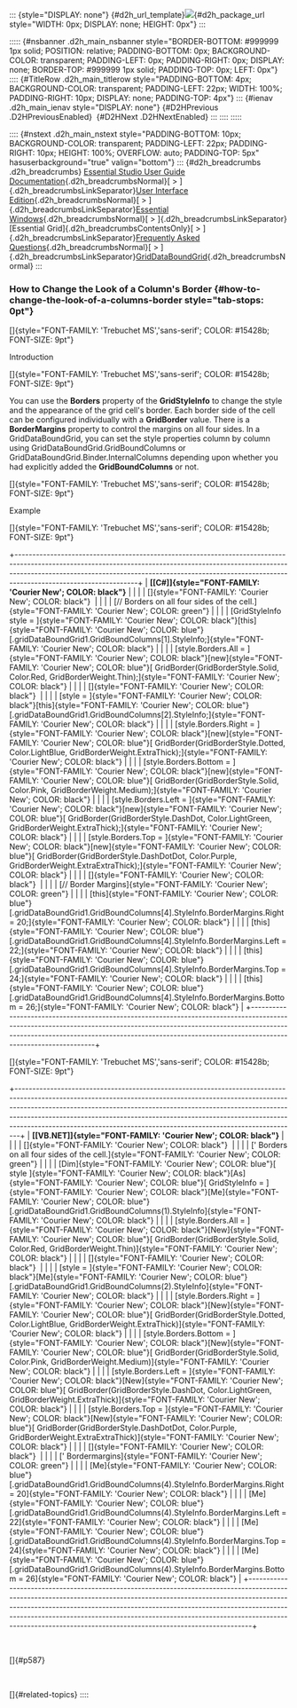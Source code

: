 ::: {style="DISPLAY: none"}
[](ms-xhelp:///?Id=d2h_url_template){#d2h_url_template}![](!package_url!){#d2h_package_url style="WIDTH: 0px; DISPLAY: none; HEIGHT: 0px"}
:::

::::: {#nsbanner .d2h_main_nsbanner style="BORDER-BOTTOM: #999999 1px solid; POSITION: relative; PADDING-BOTTOM: 0px; BACKGROUND-COLOR: transparent; PADDING-LEFT: 0px; PADDING-RIGHT: 0px; DISPLAY: none; BORDER-TOP: #999999 1px solid; PADDING-TOP: 0px; LEFT: 0px"}
:::: {#TitleRow .d2h_main_titlerow style="PADDING-BOTTOM: 4px; BACKGROUND-COLOR: transparent; PADDING-LEFT: 22px; WIDTH: 100%; PADDING-RIGHT: 10px; DISPLAY: none; PADDING-TOP: 4px"}
::: {#ienav .d2h_main_ienav style="DISPLAY: none"}
[](ms-xhelp:///?Id=64d194bf-44b5-4fe9-aa87-acb437c3ecdc){#D2HPrevious .D2HPreviousEnabled}  [](ms-xhelp:///?Id=d0caf790-e6e7-434b-9019-b34a814e5b35){#D2HNext .D2HNextEnabled}
:::
::::
:::::

:::: {#nstext .d2h_main_nstext style="PADDING-BOTTOM: 10px; BACKGROUND-COLOR: transparent; PADDING-LEFT: 22px; PADDING-RIGHT: 10px; HEIGHT: 100%; OVERFLOW: auto; PADDING-TOP: 5px" hasuserbackground="true" valign="bottom"}
::: {#d2h_breadcrumbs .d2h_breadcrumbs}
[Essential Studio User Guide Documentation](ms-xhelp:///?Id=12457748-09e3-4d74-a240-8e049cedf030){.d2h_breadcrumbsNormal}[ \> ]{.d2h_breadcrumbsLinkSeparator}[User Interface Edition](ms-xhelp:///?Id=c29296b7-531c-413b-a0ec-488ca1f7f669){.d2h_breadcrumbsNormal}[ \> ]{.d2h_breadcrumbsLinkSeparator}[Essential Windows](ms-xhelp:///?Id=e60759d8-47a4-4570-9d7a-16a68d63f2ea){.d2h_breadcrumbsNormal}[ \> ]{.d2h_breadcrumbsLinkSeparator}[Essential Grid]{.d2h_breadcrumbsContentsOnly}[ \> ]{.d2h_breadcrumbsLinkSeparator}[Frequently Asked Questions](ms-xhelp:///?Id=28ff22ed-2523-4bf9-8f6c-4d94f7bcabcc){.d2h_breadcrumbsNormal}[ \> ]{.d2h_breadcrumbsLinkSeparator}[GridDataBoundGrid](ms-xhelp:///?Id=30fe9928-71fa-4ef0-b646-e928f383ee64){.d2h_breadcrumbsNormal}
:::

### How to Change the Look of a Column\'s Border {#how-to-change-the-look-of-a-columns-border style="tab-stops: 0pt"}

[]{style="FONT-FAMILY: 'Trebuchet MS','sans-serif'; COLOR: #15428b; FONT-SIZE: 9pt"} 

Introduction

[]{style="FONT-FAMILY: 'Trebuchet MS','sans-serif'; COLOR: #15428b; FONT-SIZE: 9pt"} 

You can use the **Borders** property of the **GridStyleInfo** to change the style and the appearance of the grid cell\'s border. Each border side of the cell can be configured individually with a **GridBorder** value. There is a **BorderMargins** property to control the margins on all four sides. In a GridDataBoundGrid, you can set the style properties column by column using GridDataBoundGrid.GridBoundColumns or GridDataBoundGrid.Binder.InternalColumns depending upon whether you had explicitly added the **GridBoundColumns** or not.

[]{style="FONT-FAMILY: 'Trebuchet MS','sans-serif'; COLOR: #15428b; FONT-SIZE: 9pt"} 

Example

[]{style="FONT-FAMILY: 'Trebuchet MS','sans-serif'; COLOR: #15428b; FONT-SIZE: 9pt"} 

+----------------------------------------------------------------------------------------------------------------------------------------------------------------------------------------------------------------------------------------------------------------------------+
| **[\[C#\]]{style="FONT-FAMILY: 'Courier New'; COLOR: black"}**                                                                                                                                                                                                             |
|                                                                                                                                                                                                                                                                            |
| []{style="FONT-FAMILY: 'Courier New'; COLOR: black"}                                                                                                                                                                                                                       |
|                                                                                                                                                                                                                                                                            |
| [// Borders on all four sides of the cell.]{style="FONT-FAMILY: 'Courier New'; COLOR: green"}                                                                                                                                                                              |
|                                                                                                                                                                                                                                                                            |
| [GridStyleInfo style = ]{style="FONT-FAMILY: 'Courier New'; COLOR: black"}[this]{style="FONT-FAMILY: 'Courier New'; COLOR: blue"}[.gridDataBoundGrid1.GridBoundColumns\[1\].StyleInfo;]{style="FONT-FAMILY: 'Courier New'; COLOR: black"}                                  |
|                                                                                                                                                                                                                                                                            |
| [style.Borders.All = ]{style="FONT-FAMILY: 'Courier New'; COLOR: black"}[new]{style="FONT-FAMILY: 'Courier New'; COLOR: blue"}[ GridBorder(GridBorderStyle.Solid, Color.Red, GridBorderWeight.Thin);]{style="FONT-FAMILY: 'Courier New'; COLOR: black"}                    |
|                                                                                                                                                                                                                                                                            |
| []{style="FONT-FAMILY: 'Courier New'; COLOR: black"}                                                                                                                                                                                                                       |
|                                                                                                                                                                                                                                                                            |
| [style = ]{style="FONT-FAMILY: 'Courier New'; COLOR: black"}[this]{style="FONT-FAMILY: 'Courier New'; COLOR: blue"}[.gridDataBoundGrid1.GridBoundColumns\[2\].StyleInfo;]{style="FONT-FAMILY: 'Courier New'; COLOR: black"}                                                |
|                                                                                                                                                                                                                                                                            |
| [style.Borders.Right = ]{style="FONT-FAMILY: 'Courier New'; COLOR: black"}[new]{style="FONT-FAMILY: 'Courier New'; COLOR: blue"}[ GridBorder(GridBorderStyle.Dotted, Color.LightBlue, GridBorderWeight.ExtraThick);]{style="FONT-FAMILY: 'Courier New'; COLOR: black"}     |
|                                                                                                                                                                                                                                                                            |
| [style.Borders.Bottom = ]{style="FONT-FAMILY: 'Courier New'; COLOR: black"}[new]{style="FONT-FAMILY: 'Courier New'; COLOR: blue"}[ GridBorder(GridBorderStyle.Solid, Color.Pink, GridBorderWeight.Medium);]{style="FONT-FAMILY: 'Courier New'; COLOR: black"}              |
|                                                                                                                                                                                                                                                                            |
| [style.Borders.Left = ]{style="FONT-FAMILY: 'Courier New'; COLOR: black"}[new]{style="FONT-FAMILY: 'Courier New'; COLOR: blue"}[ GridBorder(GridBorderStyle.DashDot, Color.LightGreen, GridBorderWeight.ExtraThick);]{style="FONT-FAMILY: 'Courier New'; COLOR: black"}    |
|                                                                                                                                                                                                                                                                            |
| [style.Borders.Top = ]{style="FONT-FAMILY: 'Courier New'; COLOR: black"}[new]{style="FONT-FAMILY: 'Courier New'; COLOR: blue"}[ GridBorder(GridBorderStyle.DashDotDot, Color.Purple, GridBorderWeight.ExtraExtraThick);]{style="FONT-FAMILY: 'Courier New'; COLOR: black"} |
|                                                                                                                                                                                                                                                                            |
| []{style="FONT-FAMILY: 'Courier New'; COLOR: black"}                                                                                                                                                                                                                       |
|                                                                                                                                                                                                                                                                            |
| [// Border Margins]{style="FONT-FAMILY: 'Courier New'; COLOR: green"}                                                                                                                                                                                                      |
|                                                                                                                                                                                                                                                                            |
| [this]{style="FONT-FAMILY: 'Courier New'; COLOR: blue"}[.gridDataBoundGrid1.GridBoundColumns\[4\].StyleInfo.BorderMargins.Right = 20;]{style="FONT-FAMILY: 'Courier New'; COLOR: black"}                                                                                   |
|                                                                                                                                                                                                                                                                            |
| [this]{style="FONT-FAMILY: 'Courier New'; COLOR: blue"}[.gridDataBoundGrid1.GridBoundColumns\[4\].StyleInfo.BorderMargins.Left = 22;]{style="FONT-FAMILY: 'Courier New'; COLOR: black"}                                                                                    |
|                                                                                                                                                                                                                                                                            |
| [this]{style="FONT-FAMILY: 'Courier New'; COLOR: blue"}[.gridDataBoundGrid1.GridBoundColumns\[4\].StyleInfo.BorderMargins.Top = 24;]{style="FONT-FAMILY: 'Courier New'; COLOR: black"}                                                                                     |
|                                                                                                                                                                                                                                                                            |
| [this]{style="FONT-FAMILY: 'Courier New'; COLOR: blue"}[.gridDataBoundGrid1.GridBoundColumns\[4\].StyleInfo.BorderMargins.Bottom = 26;]{style="FONT-FAMILY: 'Courier New'; COLOR: black"}                                                                                  |
+----------------------------------------------------------------------------------------------------------------------------------------------------------------------------------------------------------------------------------------------------------------------------+

[]{style="FONT-FAMILY: 'Trebuchet MS','sans-serif'; COLOR: #15428b; FONT-SIZE: 9pt"} 

+-------------------------------------------------------------------------------------------------------------------------------------------------------------------------------------------------------------------------------------------------------------------------------------------------------------------------------------------------------------------------------------------------------+
| **[\[VB.NET\]]{style="FONT-FAMILY: 'Courier New'; COLOR: black"}**                                                                                                                                                                                                                                                                                                                                    |
|                                                                                                                                                                                                                                                                                                                                                                                                       |
| []{style="FONT-FAMILY: 'Courier New'; COLOR: black"}                                                                                                                                                                                                                                                                                                                                                  |
|                                                                                                                                                                                                                                                                                                                                                                                                       |
| [\' Borders on all four sides of the cell.]{style="FONT-FAMILY: 'Courier New'; COLOR: green"}                                                                                                                                                                                                                                                                                                         |
|                                                                                                                                                                                                                                                                                                                                                                                                       |
| [Dim]{style="FONT-FAMILY: 'Courier New'; COLOR: blue"}[ style ]{style="FONT-FAMILY: 'Courier New'; COLOR: black"}[As]{style="FONT-FAMILY: 'Courier New'; COLOR: blue"}[ GridStyleInfo = ]{style="FONT-FAMILY: 'Courier New'; COLOR: black"}[Me]{style="FONT-FAMILY: 'Courier New'; COLOR: blue"}[.gridDataBoundGrid1.GridBoundColumns(1).StyleInfo]{style="FONT-FAMILY: 'Courier New'; COLOR: black"} |
|                                                                                                                                                                                                                                                                                                                                                                                                       |
| [style.Borders.All = ]{style="FONT-FAMILY: 'Courier New'; COLOR: black"}[New]{style="FONT-FAMILY: 'Courier New'; COLOR: blue"}[ GridBorder(GridBorderStyle.Solid, Color.Red, GridBorderWeight.Thin)]{style="FONT-FAMILY: 'Courier New'; COLOR: black"}                                                                                                                                                |
|                                                                                                                                                                                                                                                                                                                                                                                                       |
| []{style="FONT-FAMILY: 'Courier New'; COLOR: black"}                                                                                                                                                                                                                                                                                                                                                  |
|                                                                                                                                                                                                                                                                                                                                                                                                       |
| [style = ]{style="FONT-FAMILY: 'Courier New'; COLOR: black"}[Me]{style="FONT-FAMILY: 'Courier New'; COLOR: blue"}[.gridDataBoundGrid1.GridBoundColumns(2).StyleInfo]{style="FONT-FAMILY: 'Courier New'; COLOR: black"}                                                                                                                                                                                |
|                                                                                                                                                                                                                                                                                                                                                                                                       |
| [style.Borders.Right = ]{style="FONT-FAMILY: 'Courier New'; COLOR: black"}[New]{style="FONT-FAMILY: 'Courier New'; COLOR: blue"}[ GridBorder(GridBorderStyle.Dotted, Color.LightBlue, GridBorderWeight.ExtraThick)]{style="FONT-FAMILY: 'Courier New'; COLOR: black"}                                                                                                                                 |
|                                                                                                                                                                                                                                                                                                                                                                                                       |
| [style.Borders.Bottom = ]{style="FONT-FAMILY: 'Courier New'; COLOR: black"}[New]{style="FONT-FAMILY: 'Courier New'; COLOR: blue"}[ GridBorder(GridBorderStyle.Solid, Color.Pink, GridBorderWeight.Medium)]{style="FONT-FAMILY: 'Courier New'; COLOR: black"}                                                                                                                                          |
|                                                                                                                                                                                                                                                                                                                                                                                                       |
| [style.Borders.Left = ]{style="FONT-FAMILY: 'Courier New'; COLOR: black"}[New]{style="FONT-FAMILY: 'Courier New'; COLOR: blue"}[ GridBorder(GridBorderStyle.DashDot, Color.LightGreen, GridBorderWeight.ExtraThick)]{style="FONT-FAMILY: 'Courier New'; COLOR: black"}                                                                                                                                |
|                                                                                                                                                                                                                                                                                                                                                                                                       |
| [style.Borders.Top = ]{style="FONT-FAMILY: 'Courier New'; COLOR: black"}[New]{style="FONT-FAMILY: 'Courier New'; COLOR: blue"}[ GridBorder(GridBorderStyle.DashDotDot, Color.Purple, GridBorderWeight.ExtraExtraThick)]{style="FONT-FAMILY: 'Courier New'; COLOR: black"}                                                                                                                             |
|                                                                                                                                                                                                                                                                                                                                                                                                       |
| []{style="FONT-FAMILY: 'Courier New'; COLOR: black"}                                                                                                                                                                                                                                                                                                                                                  |
|                                                                                                                                                                                                                                                                                                                                                                                                       |
| [\' Bordermargins]{style="FONT-FAMILY: 'Courier New'; COLOR: green"}                                                                                                                                                                                                                                                                                                                                  |
|                                                                                                                                                                                                                                                                                                                                                                                                       |
| [Me]{style="FONT-FAMILY: 'Courier New'; COLOR: blue"}[.gridDataBoundGrid1.GridBoundColumns(4).StyleInfo.BorderMargins.Right = 20]{style="FONT-FAMILY: 'Courier New'; COLOR: black"}                                                                                                                                                                                                                   |
|                                                                                                                                                                                                                                                                                                                                                                                                       |
| [Me]{style="FONT-FAMILY: 'Courier New'; COLOR: blue"}[.gridDataBoundGrid1.GridBoundColumns(4).StyleInfo.BorderMargins.Left = 22]{style="FONT-FAMILY: 'Courier New'; COLOR: black"}                                                                                                                                                                                                                    |
|                                                                                                                                                                                                                                                                                                                                                                                                       |
| [Me]{style="FONT-FAMILY: 'Courier New'; COLOR: blue"}[.gridDataBoundGrid1.GridBoundColumns(4).StyleInfo.BorderMargins.Top = 24]{style="FONT-FAMILY: 'Courier New'; COLOR: black"}                                                                                                                                                                                                                     |
|                                                                                                                                                                                                                                                                                                                                                                                                       |
| [Me]{style="FONT-FAMILY: 'Courier New'; COLOR: blue"}[.gridDataBoundGrid1.GridBoundColumns(4).StyleInfo.BorderMargins.Bottom = 26]{style="FONT-FAMILY: 'Courier New'; COLOR: black"}                                                                                                                                                                                                                  |
+-------------------------------------------------------------------------------------------------------------------------------------------------------------------------------------------------------------------------------------------------------------------------------------------------------------------------------------------------------------------------------------------------------+

 

[]{#p587} 

 

[]{#related-topics}
::::
